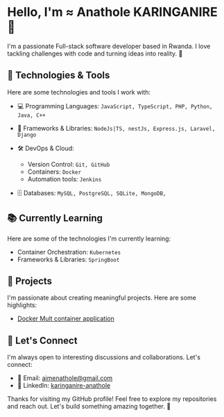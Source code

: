 <!-- Your Name -->
# Hello, I'm ≈ Anathole KARINGANIRE 👋

I'm a passionate Full-stack software developer based in Rwanda. I love tackling challenges with code and turning ideas into reality. 🚀

## 🔧 Technologies & Tools

Here are some technologies and tools I work with:

- 💻 Programming Languages: `JavaScript, TypeScript, PHP, Python, Java, C++`
- 🧰 Frameworks & Libraries: `NodeJs|TS, nestJs, Express.js, Laravel, Django`
- 🛠️ DevOps & Cloud:
  - Version Control: `Git, GitHub`
  - Containers: `Docker`
  - Automation tools: `Jenkins`
  
- 🗄️ Databases: `MySQL, PostgreSQL, SQLite, MongoDB, `

## 📚 Currently Learning

Here are some of the technologies I'm currently learning:

-  Container Orchestration:  `Kubernetes`
- Frameworks & Libraries: `SpringBoot`


## 🚀 Projects

I'm passionate about creating meaningful projects. Here are some highlights:

- [Docker Mult container application ](https://github.com/Aimeana100/multi-container-app)
<!--
- [Project 2]: [Brief description and link]
- [Project 3]: [Brief description and link]

Explore more on my [GitHub Portfolio](https://github.com/your-username).

## 📝 Blog & Writing

I occasionally write about tech and programming. Check out some of my articles:

- [Blog Post 1]: [Link to your blog post]
- [Blog Post 2]: [Link to your blog post]

Find more on [Medium](https://medium.com/@your-username) or [Personal Blog](https://yourblog.com).
-->
## 💬 Let's Connect

I'm always open to interesting discussions and collaborations. Let's connect:

- 📧 Email: aimenathole@gmail.com
- 💼 LinkedIn: [karinganire-anathole](https://www.linkedin.com/in/karinganire-anathole)

Thanks for visiting my GitHub profile! Feel free to explore my repositories and reach out. Let's build something amazing together. 🌟
